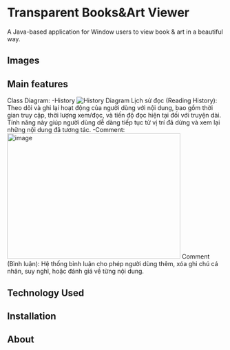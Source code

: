 
# Transparent Books&Art Viewer

A Java-based application for Window users to view book & art in a beautiful way.

## Images
## Main features
Class Diagram:
-History
![History Diagram](https://github.com/user-attachments/assets/0308c190-a088-4678-a8b1-3b98486b3657)
Lịch sử đọc (Reading History): Theo dõi và ghi lại hoạt động của người dùng với nội dung, bao gồm thời gian truy cập, thời lượng xem/đọc, và tiến độ đọc hiện tại đối với truyện dài. Tính năng này giúp người dùng dễ dàng tiếp tục từ vị trí đã dừng và xem lại những nội dung đã tương tác.
-Comment:
<img width="402" height="292" alt="image" src="https://github.com/user-attachments/assets/c4692385-d269-4601-87eb-08e449756767" />
Comment (Bình luận): Hệ thống bình luận cho phép người dùng thêm, xóa ghi chú cá nhân, suy nghĩ, hoặc đánh giá về từng nội dung.

## Technology Used
## Installation
## About

